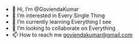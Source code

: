 - 👋 Hi, I’m @GoviendaKumar
- 👀 I’m interested in Every Single Thing
- 🌱 I’m currently learning Everything I see
- 💞️ I’m looking to collaborate on Everything
- 📫 How to reach me goviendakumar@gmail.com

<!---
GoviendaKumar/GoviendaKumar is a ✨ special ✨ repository because its `README.md` (this file) appears on your GitHub profile.
You can click the Preview link to take a look at your changes.
--->
